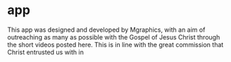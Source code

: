 # app
This app was designed and developed by Mgraphics, with an aim of outreaching as many as possible with the Gospel of Jesus Christ through the short videos posted here. This is in line with the great commission that Christ entrusted us with in 
